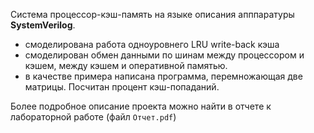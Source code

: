 Система процессор-кэш-память на языке описания апппаратуры <strong>SystemVerilog</strong>. 
- смоделирована работа одноуровнего LRU write-back кэша 
- смоделирован обмен данными по шинам между процессором и кэшем, между кэшем и оперативной памятью.
- в качестве примера написана программа, перемножающая две матрицы. Посчитан процент кэш-попаданий.

Более подробное описание проекта можно найти в отчете к лабораторной работе (файл <code>Отчет.pdf</code>) 
